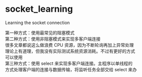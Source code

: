 # socket_learning
Learning the socket connection

第一种方式：使用最常见的阻塞模式  
第二种方式：使用非阻塞模式来实现多客户端连接  
很多文章都说这么做浪费 CPU 资源，因为不断轮询再加上异常处理  
理论上有道理，但我没有实际测试系统资源消耗。不过有更好的方式  
可以使用  
第三种方式：使用 select 来实现多客户端连接。主程序以单线程的  
方式处理客户端的连接与数据传输，将监听任务全部交给 select 来办  

